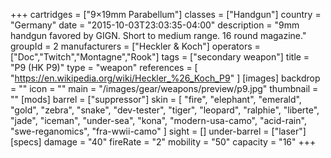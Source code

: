 +++
cartridges = ["9×19mm Parabellum"]
classes = ["Handgun"]
country = "Germany"
date = "2015-10-03T23:03:35-04:00"
description = "9mm handgun favored by GIGN. Short to medium range. 16 round magazine."
groupId = 2
manufacturers = ["Heckler & Koch"]
operators = ["Doc","Twitch","Montagne","Rook"]
tags = ["secondary weapon"]
title = "P9 (HK P9)"
type = "weapon"
references = [
  "https://en.wikipedia.org/wiki/Heckler_%26_Koch_P9"
]
[images]
  backdrop = ""
  icon = ""
  main = "/images/gear/weapons/preview/p9.jpg"
  thumbnail = ""
[mods]
  barrel = ["suppressor"]
  skin = [
    "fire",
    "elephant",
    "emerald",
    "gold",
    "zebra",
    "snake",
    "dev-tester",
    "tiger",
    "leopard",
    "ralphie",
    "liberte",
    "jade",
    "iceman",
    "under-sea",
    "kona",
    "modern-usa-camo",
    "acid-rain",
    "swe-reganomics",
    "fra-wwii-camo"
  ]
  sight = []
  under-barrel = ["laser"]
[specs]
  damage = "40"
  fireRate = "2"
  mobility = "50"
  capacity = "16"
+++
